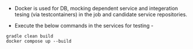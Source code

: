 - Docker is used for DB, mocking dependent service and integeration tesing (via testcontainers) in the job and candidate service repositories.

- Execute the below commands in the services for testing -
```
gradle clean build
docker compose up --build
```

